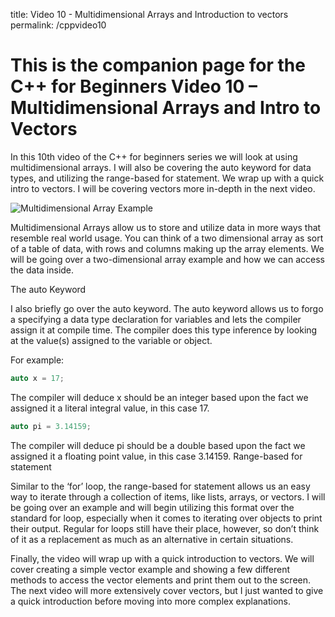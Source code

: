 title: Video 10 - Multidimensional Arrays and Introduction to vectors
permalink: /cppvideo10


# This is the companion page for the C++ for Beginners Video 10 – Multidimensional Arrays and Intro to Vectors

In this 10th video of the C++ for beginners series we will look at using multidimensional arrays. I will also be covering the auto keyword for data types, and utilizing the range-based for statement. We wrap up with a quick intro to vectors. I will be covering vectors more in-depth in the next video.

![Multidimensional Array Example](videos\Cpp10\Lesson10_Multi_Array.jpg)

Multidimensional Arrays allow us to store and utilize data in more ways that resemble real world usage. You can think of a two dimensional array as sort of a table of data, with rows and columns making up the array elements. We will be going over a two-dimensional array example and how we can access the data inside.

The auto Keyword

I also briefly go over the auto keyword. The auto keyword allows us to forgo a specifying a data type declaration for variables and lets the compiler assign it at compile time. The compiler does this type inference by looking at the value(s) assigned to the variable or object.

For example:
```cpp
auto x = 17;
```
The compiler will deduce x should be an integer based upon the fact we assigned it a literal integral value, in this case 17.
```cpp
auto pi = 3.14159;
```
The compiler will deduce pi should be a double based upon the fact we assigned it a floating point value, in this case 3.14159.
Range-based for statement

Similar to the ‘for’ loop, the range-based for statement allows us an easy way to iterate through a collection of items, like lists, arrays, or vectors. I will be going over an example and will begin utilizing this format over the standard for loop, especially when it comes to iterating over objects to print their output. Regular for loops still have their place, however, so don’t think of it as a replacement as much as an alternative in certain situations.

Finally, the video will wrap up with a quick introduction to vectors. We will cover creating a simple vector example and showing a few different methods to access the vector elements and print them out to the screen. The next video will more extensively cover vectors, but I just wanted to give a quick introduction before moving into more complex explanations.

